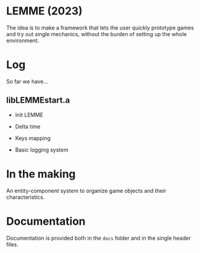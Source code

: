# LEMME (2023)
The idea is to make a framework that lets the user quickly prototype games and try out single mechanics, without the burden of setting up the whole environment.

# Log
So far we have...
## libLEMMEstart.a
- Init LEMME

- Delta time

- Keys mapping

- Basic logging system

# In the making

An entity-component system to organize game objects and their characteristics.

# Documentation
Documentation is provided both in the <code>docs</code> folder and in the single header files.
